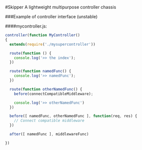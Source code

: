 #Skipper
A lightweight multipurpose controller chassis

###Example of controller interface (unstable)

####mycontroller.js:
```javascript
controller(function MyController() 
{
  extends(require('./mysupercontroller'))

  route(function () {
    console.log('>> the index');
  })

  route(function namedFunc() {
    console.log('>> namedFunc');
  })

  route(function otherNamedFunc() {
    before(connectCompatibleMiddleware);

    console.log('>> otherNamedFunc')
  })

  before([ namedFunc, otherNamedFunc ], function(req, res) {
    // Connect compatible middleware
  })

  after([ namedFunc ], middlewareFunc)

})
```
